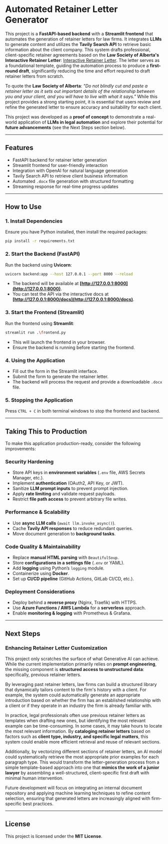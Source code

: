 # **Automated Retainer Letter Generator**

This project is a **FastAPI-based backend** with a **Streamlit frontend** that automates the generation of retainer letters for law firms. It integrates **LLMs** to generate content and utilizes the **Tavily Search API** to retrieve basic information about the client company. This system drafts professional, client-specific retainer agreements based on the **Law Society of Alberta's Interactive Retainer Letter**: [Interactive Retainer Letter](chrome-extension://efaidnbmnnnibpcajpcglclefindmkaj/https://documents.lawsociety.ab.ca/wp-content/uploads/2017/01/31171650/InteractiveRetainerLetter.pdf). The letter serves as a foundational template, guiding the automation process to produce a **first-round draft**, significantly reducing the time and effort required to draft retainer letters from scratch.

To quote the **Law Society of Alberta**: *"Do not blindly cut and paste a retainer letter as it sets out important details of the relationship between you and your client, and you will have to live with what it says."* While this project provides a strong starting point, it is essential that users review and refine the generated letter to ensure accuracy and suitability for each client.

This project was developed as a **proof of concept** to demonstrate a real-world application of **LLMs in legal automation** and explore their potential for **future advancements** (see the Next Steps section below).

---

## **Features**

- FastAPI backend for retainer letter generation
- Streamlit frontend for user-friendly interaction
- Integration with OpenAI for natural language generation
- Tavily Search API to retrieve client business information
- Automated `.docx` file generation with structured formatting
- Streaming response for real-time progress updates

---

## **How to Use**

### **1. Install Dependencies**

Ensure you have Python installed, then install the required packages:

```sh
pip install -r requirements.txt
```

### **2. Start the Backend (FastAPI)**

Run the backend using **Uvicorn**:

```sh
uvicorn backend:app --host 127.0.0.1 --port 8000 --reload
```

- The backend will be available at **[http://127.0.0.1:8000](http://127.0.0.1:8000)**.
- You can test the API via the interactive docs at **[http://127.0.0.1:8000/docs](http://127.0.0.1:8000/docs)**.

### **3. Start the Frontend (Streamlit)**

Run the frontend using **Streamlit**:

```sh
streamlit run .\frontend.py
```

- This will launch the frontend in your browser.
- Ensure the backend is running before starting the frontend.

### **4. Using the Application**

- Fill out the form in the Streamlit interface.
- Submit the form to generate the retainer letter.
- The backend will process the request and provide a downloadable `.docx` file.

### **5. Stopping the Application**

Press `CTRL + C` in both terminal windows to stop the frontend and backend.

---

## **Taking This to Production**

To make this application production-ready, consider the following improvements:

### **Security Hardening**

- Store API keys in **environment variables** (`.env` file, AWS Secrets Manager, etc.).
- Implement **authentication** (OAuth2, API Key, or JWT).
- Sanitize **LLM prompt inputs** to prevent prompt injection.
- Apply **rate limiting** and validate request payloads.
- Restrict **file path access** to prevent arbitrary file writes.

### **Performance & Scalability**

- Use **async LLM calls** (`await llm.invoke_async()`).
- Cache **Tavily API responses** to reduce redundant queries.
- Move document generation to **background tasks**.

### **Code Quality & Maintainability**

- Replace **manual HTML parsing** with `BeautifulSoup`.
- Store **configurations in a settings file** (`.env` or YAML).
- Add **logging** using Python’s `logging` module.
- Containerize using **Docker**.
- Set up **CI/CD pipeline** (GitHub Actions, GitLab CI/CD, etc.).

### **Deployment Considerations**

- Deploy behind a **reverse proxy** (Nginx, Traefik) with HTTPS.
- Use **Azure Functions / AWS Lambda** for a **serverless** approach.
- Enable **monitoring & logging** with Prometheus & Grafana.

---

## **Next Steps**

### **Enhancing Retainer Letter Customization**

This project only scratches the surface of what Generative AI can achieve. While the current implementation primarily relies on **prompt engineering**, the missing component is **structured access to unstructured data**: specifically, previous retainer letters.

By leveraging past retainer letters, law firms can build a structured library that dynamically tailors content to the firm's history with a client. For example, the system could automatically generate an appropriate introduction based on whether the firm has an established relationship with a client or if they operate in an industry the firm is already familiar with.

In practice, legal professionals often use previous retainer letters as templates when drafting new ones, but identifying the most relevant example can be time-consuming. In some cases, it may take hours to locate the most relevant information. By **cataloging retainer letters** based on factors such as **client type, industry, and specific legal matters**, this system could enable more efficient retrieval and reuse of relevant sections.

Additionally, by vectorizing different sections of retainer letters, an AI model could systematically retrieve the most appropriate prior examples for each paragraph type. This would transform the letter-generation process from a simple template-based approach into one that **mimics the work of a junior lawyer** by assembling a well-structured, client-specific first draft with minimal human intervention.

Future development will focus on integrating an internal document repository and applying machine learning techniques to refine content selection, ensuring that generated letters are increasingly aligned with firm-specific best practices.

---

## **License**

This project is licensed under the **MIT License**.

